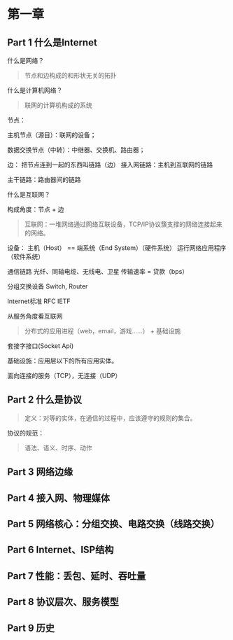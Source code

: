 # 第一章

## Part 1 什么是Internet

什么是网络？

> 节点和边构成的和形状无关的拓扑

什么是计算机网络？

> 联网的计算机构成的系统

节点：

主机节点（源目）：联网的设备；

数据交换节点（中转）：中继器、交换机、路由器；

边：
把节点连到一起的东西叫链路（边）
接入网链路：主机到互联网的链路

主干链路：路由器间的链路

什么是互联网？

构成角度：节点 + 边

> 互联网：一堆网络通过网络互联设备，TCP/IP协议簇支撑的网络连接起来的网络。

设备：
主机（Host） == 端系统（End System）（硬件系统）
运行网络应用程序（软件系统）

通信链路
光纤、同轴电缆、无线电、卫星
传输速率 = 贷款（bps）

分组交换设备
Switch, Router

Internet标准
RFC
IETF

从服务角度看互联网

> 分布式的应用进程（web，email，游戏……） + 基础设施

套接字接口(Socket Api)

基础设施：应用层以下的所有应用实体。

面向连接的服务（TCP），无连接（UDP）

## Part 2 什么是协议

> 定义：对等的实体，在通信的过程中，应该遵守的规则的集合。

协议的规范：
> 语法、语义、时序、动作

## Part 3 网络边缘

## Part 4 接入网、物理媒体

## Part 5 网络核心：分组交换、电路交换（线路交换）

## Part 6 Internet、ISP结构

## Part 7 性能：丢包、延时、吞吐量

## Part 8 协议层次、服务模型

## Part 9 历史

